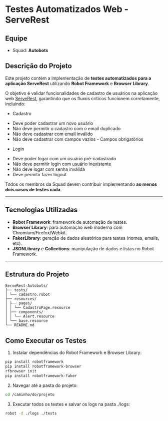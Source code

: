# Testes Automatizados Web - ServeRest

## Equipe
- Squad: **Autobots**  

## Descrição do Projeto
Este projeto contém a implementação de **testes automatizados para a aplicação ServeRest** utilizando **Robot Framework** e **Browser Library**.  

O objetivo é validar funcionalidades de cadastro de usuários na aplicação web [ServeRest](https://compassuolfront.serverest.dev/), garantindo que os fluxos críticos funcionem corretamente, incluindo:

* Cadastro 
- Deve poder cadastrar um novo usuário
- Não deve permitir o cadastro com o email duplicado
- Não deve cadastrar com email inválido
- Não deve cadastrar com campos vazios - Campos obrigatórios
* Login
- Deve poder logar com um usuário pré-cadastrado
- Não deve permitir login com usuário inexistente
- Não deve logar com senha inválida
- Deve permitir fazer logout

Todos os membros da Squad devem contribuir implementando **ao menos dois casos de testes cada**.

---

## Tecnologias Utilizadas

- **Robot Framework**: framework de automação de testes.  
- **Browser Library**: para automação web moderna com Chromium/Firefox/Webkit.  
- **FakerLibrary**: geração de dados aleatórios para testes (nomes, emails, etc).  
- **JSONLibrary** e **Collections**: manipulação de dados e listas no Robot Framework.  

---

## Estrutura do Projeto
````
ServeRest-Autobots/
├── tests/
│ └── cadastro.robot
├── resources/
│ ├── pages/
│ │ └── CadastroPage.resource
│ ├── components/
│ │ └── Alert.resource
│ └── base.resource
└── README.md
````
## Como Executar os Testes

1. Instalar dependências do Robot Framework e Browser Library:

```bash
pip install robotframework
pip install robotframework-browser
rfbrowser init
pip install robotframework-faker
```
2. Navegar até a pasta do projeto:
```bash
cd /caminho/do/projeto
```
3. Executar todos os testes e salvar os logs na pasta ./logs:
```bash
robot -d ./logs ./tests
```
